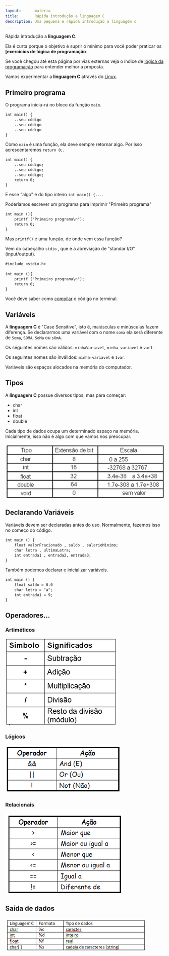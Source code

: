 ```yaml
---
layout:      materia
title:       Rápida introdução a linguagem C
description: Uma pequena e rápida introdução a linguagem c
---
```


Rápida introdução a __linguagem C__. 

Ela é curta porque o objetivo é suprir o mínimo para você poder praticar os __[exercícios de lógica de programação__.

Se você chegou até esta página por vias externas veja o índice  de [lógica da programação](/../logica-de-programacao/) 
para entender melhor a proposta.

Vamos experimentar a __linguagem C__ através do [Linux](/../linux/).



Primeiro programa
---

O programa inicia-rá no bloco da função `main`.

    int main() {
        ..seu código
        ..seu código
        ..seu código
    }

Como `main` é uma função, ela deve sempre retornar algo. Por isso acrescentaremos `return 0;`.

    int main() {
        ..seu código;
        ..seu código;
        ..seu código;
        return 0;
    }

E esse "algo" é do tipo inteiro `int main() {...`.

Poderíamos escrever um programa para imprimir "Primeiro programa"

    int main (){
        printf ("Primeiro programa\n");
        return 0;
    }

Mas `printf()` é uma função, de onde vem essa função?

Vem do cabeçalho `stdio` , que é a abreviação de "standar I/O" (input/output).

    #include <stdio.h>

    int main (){
        printf ("Primeiro programa\n");
        return 0;
    }


Você deve saber como [compilar](/logica-de-programacao/como-compilar-no-linux/) o código no terminal.



Variáveis
---

A __linguagem C__ é "Case Sensitive", isto é, maiúsculas e minúsculas fazem diferença. Se declararmos uma variável com
o nome `soma` ela será diferente de `Soma`, `SOMA`, `SoMa` ou `sOmA`.

Os seguintes nomes são válidos: `minhaVariavel`, `minha_variavel` e `var1`.

Os seguintes nomes são inválidos: `minha-variavel` e `1var`.

Variáveis são espaços alocados na memória do computador.

    


Tipos
---

A __linguagem C__ possue diversos tipos, mas para começar:

* char
* int
* float
* double

Cada tipo de dados ocupa um determinado espaço na memória. Inicialmente, isso não é algo com que vamos nos preocupar.

![foo5](tipos-dados.jpg  "foo")



Declarando Variáveis
---

Variáveis devem ser declaradas antes do uso. Normalmente, fazemos isso no começo do código.

    int main () {
        float valorFracionado , saldo , salarioMinimo;
        char letra , ultimaLetra;
        int entrada1 , entrada2, entrada3;
    }

Também podemos declarar e inicializar variáveis.

    int main () {
        float saldo = 0.0
        char letra = "a";
        int entrada1 = 9;
    }



Operadores...
---

### Artiméticos

![foo1](operadores-aritmeticos.jpg  "foo")

### Lógicos

![foo2](operadores-logicos.png  "foo")


### Relacionais

![foo3](operadores-relacionais.png  "foo")


Saída de dados
---
![foo4](saida-dados.png  "foo")




